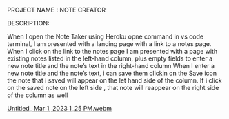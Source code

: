 PROJECT NAME : NOTE CREATOR

DESCRIPTION:

When I open the Note Taker using Heroku opne command in vs code terminal, I am presented with a landing page with a link to a notes page. 
When I click on the link to the notes page  I am presented with a page with existing notes listed in the left-hand column, plus empty fields to enter a new note title and the note’s text in the right-hand column
When I enter a new note title and the note’s text, i can save them clickin on the Save icon 
the note that i saved will appear on the let hand side of the column. If i click on the saved note on the left side , that note will reappear on the right side of the column as well

[Untitled_ Mar 1, 2023 1_25 PM.webm](https://user-images.githubusercontent.com/118748686/222233396-f4e5da84-735d-4fad-bc4a-959757bb510d.webm)

